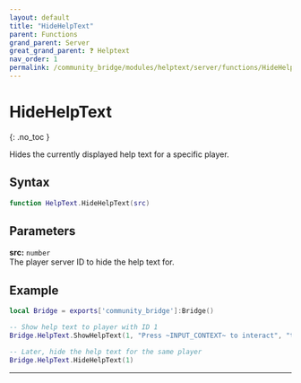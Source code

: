 ```yaml
---
layout: default
title: "HideHelpText"
parent: Functions
grand_parent: Server
great_grand_parent: ❓ Helptext
nav_order: 1
permalink: /community_bridge/modules/helptext/server/functions/HideHelpText/
---
```


# HideHelpText
{: .no_toc }

Hides the currently displayed help text for a specific player.

## Syntax

```lua
function HelpText.HideHelpText(src)
```

## Parameters

**src:** `number`  
The player server ID to hide the help text for.

## Example

```lua
local Bridge = exports['community_bridge']:Bridge()

-- Show help text to player with ID 1
Bridge.HelpText.ShowHelpText(1, "Press ~INPUT_CONTEXT~ to interact", "top")

-- Later, hide the help text for the same player
Bridge.HelpText.HideHelpText(1)
```

---